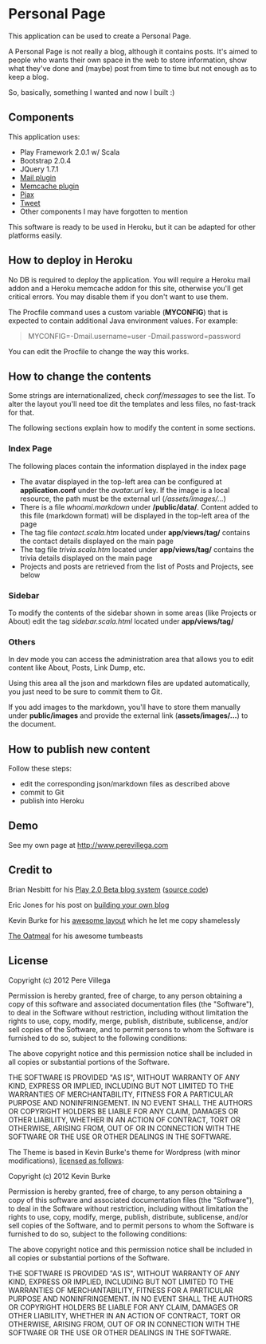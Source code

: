 Personal Page
=============

This application can be used to create a Personal Page.

A Personal Page is not really a blog, although it contains posts. It's aimed to people who wants their own space in the web to store information, show what they've done and (maybe) post from time to time but not enough as to keep a blog.

So, basically, something I wanted and now I built :)

## Components

This application uses:

+ Play Framework 2.0.1 w/ Scala
+ Bootstrap 2.0.4
+ JQuery 1.7.1
+ [Mail plugin][1]
+ [Memcache plugin][2]
+ [Pjax][9]
+ [Tweet][10]
+ Other components I may have forgotten to mention

This software is ready to be used in Heroku, but it can be adapted for other platforms easily.

## How to deploy in Heroku

No DB is required to deploy the application. You will require a Heroku mail addon and a Heroku memcache addon for this site, otherwise you'll get critical errors. You may disable them if you don't want to use them.

The Procfile command uses a custom variable (**MYCONFIG**) that is expected to contain additional Java environment values. For example:

> MYCONFIG=-Dmail.username=user -Dmail.password=password

You can edit the Procfile to change the way this works.


## How to change the contents

Some strings are internationalized, check *conf/messages* to see the list. To alter the layout you'll need toe dit the templates and less files, no fast-track for that.

The following sections explain how to modify the content in some sections.

### Index Page

The following places contain the information displayed in the index page

- The avatar displayed in the top-left area can be configured at **application.conf** under the *avatar.url* key. If the image is a local resource, the path must be the external url (*/assets/images/...*)
- There is a file *whoami.markdown* under **/public/data/**. Content added to this file (markdown format) will be displayed in the top-left area of the page
- The tag file *contact.scala.htm* located under **app/views/tag/** contains the contact details displayed on the main page
- The tag file *trivia.scala.htm* located under **app/views/tag/** contains the trivia details displayed on the main page
- Projects and posts are retrieved from the list of Posts and Projects, see below

### Sidebar

To modify the contents of the sidebar shown in some areas (like Projects or About) edit the tag *sidebar.scala.html* located under **app/views/tag/**

### Others

In dev mode you can access the administration area that allows you to edit content like About, Posts, Link Dump, etc.

Using this area all the json and markdown files are updated automatically, you just need to be sure to commit them to Git.

If you add images to the markdown, you'll have to store them manually under **public/images** and provide the external link (**assets/images/...**) to the document.

## How to publish new content

Follow these steps:
+ edit the corresponding json/markdown files as described above
+ commit to Git
+ publish into Heroku

## Demo

See my own page at <http://www.perevillega.com>

## Credit to

Brian Nesbitt for his [Play 2.0 Beta blog system][3] ([source code][4])

Eric Jones for his post on [building your own blog][5]

Kevin Burke for his [awesome layout][6] which he let me copy shamelessly

[The Oatmeal][8] for his awesome tumbeasts


## License

Copyright (c) 2012 Pere Villega

Permission is hereby granted, free of charge, to any person obtaining a copy of this software and associated documentation files (the "Software"), to deal in the Software without restriction, including without limitation the rights to use, copy, modify, merge, publish, distribute, sublicense, and/or sell copies of the Software, and to permit persons to whom the Software is furnished to do so, subject to the following conditions:

The above copyright notice and this permission notice shall be included in all copies or substantial portions of the Software.

THE SOFTWARE IS PROVIDED "AS IS", WITHOUT WARRANTY OF ANY KIND, EXPRESS OR IMPLIED, INCLUDING BUT NOT LIMITED TO THE WARRANTIES OF MERCHANTABILITY, FITNESS FOR A PARTICULAR PURPOSE AND NONINFRINGEMENT. IN NO EVENT SHALL THE AUTHORS OR COPYRIGHT HOLDERS BE LIABLE FOR ANY CLAIM, DAMAGES OR OTHER LIABILITY, WHETHER IN AN ACTION OF CONTRACT, TORT OR OTHERWISE, ARISING FROM, OUT OF OR IN CONNECTION WITH THE SOFTWARE OR THE USE OR OTHER DEALINGS IN THE SOFTWARE.


The Theme is based in Kevin Burke's theme for Wordpress (with minor modifications), [licensed as follows][7]:

Copyright (c) 2012 Kevin Burke

Permission is hereby granted, free of charge, to any person obtaining a copy of this software and associated documentation files (the "Software"), to deal in the Software without restriction, including without limitation the rights to use, copy, modify, merge, publish, distribute, sublicense, and/or sell copies of the Software, and to permit persons to whom the Software is furnished to do so, subject to the following conditions:

The above copyright notice and this permission notice shall be included in all copies or substantial portions of the Software.

THE SOFTWARE IS PROVIDED "AS IS", WITHOUT WARRANTY OF ANY KIND, EXPRESS OR IMPLIED, INCLUDING BUT NOT LIMITED TO THE WARRANTIES OF MERCHANTABILITY, FITNESS FOR A PARTICULAR PURPOSE AND NONINFRINGEMENT. IN NO EVENT SHALL THE AUTHORS OR COPYRIGHT HOLDERS BE LIABLE FOR ANY CLAIM, DAMAGES OR OTHER LIABILITY, WHETHER IN AN ACTION OF CONTRACT, TORT OR OTHERWISE, ARISING FROM, OUT OF OR IN CONNECTION WITH THE SOFTWARE OR THE USE OR OTHER DEALINGS IN THE SOFTWARE.



[1]: https://github.com/typesafehub/play-plugins/tree/master/mailer
[2]: https://github.com/mumoshu/play2-memcached
[3]: http://nesbot.com/2011/11/22/now-running-on-play-2-beta
[4]: https://github.com/briannesbitt/nesbot.com
[5]: http://erjjones.github.com/blog/How-I-built-my-blog-in-one-day/
[6]: http://kev.inburke.com/
[7]: https://bitbucket.org/kevinburke/blog-design/src/8119db77e1c1/LICENSE
[8]: http://theoatmeal.com/
[9]: https://github.com/defunkt/jquery-pjax
[10]: https://github.com/seaofclouds/tweet

